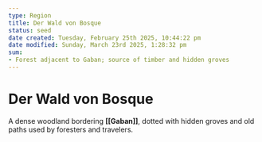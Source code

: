 ```yaml
---
type: Region
title: Der Wald von Bosque
status: seed
date created: Tuesday, February 25th 2025, 10:44:22 pm
date modified: Sunday, March 23rd 2025, 1:28:32 pm
sum:
- Forest adjacent to Gaban; source of timber and hidden groves
---
```


# Der Wald von Bosque

A dense woodland bordering **[[Gaban]]**, dotted with hidden groves and old paths used by foresters and travelers.
